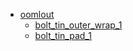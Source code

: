 * [oomlout](oomlout)
  * [bolt_tin_outer_wrap_1](oomlout/bolt_tin_outer_wrap_1)
  * [bolt_tin_pad_1](oomlout/bolt_tin_pad_1)
